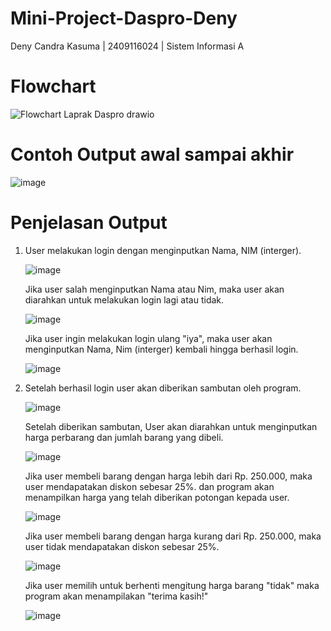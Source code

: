# Mini-Project-Daspro-Deny
Deny Candra Kasuma | 2409116024 | Sistem Informasi A

# Flowchart
![Flowchart Laprak Daspro drawio](https://github.com/user-attachments/assets/75221795-5fd2-453f-8bc4-7d192bf06334)
# Contoh Output awal sampai akhir
![image](https://github.com/user-attachments/assets/894702c7-b0c4-4cba-94df-f9919f2a8996)
# Penjelasan Output
1. User melakukan login dengan menginputkan Nama, NIM (interger).

   ![image](https://github.com/user-attachments/assets/a2733e61-a6e4-4a92-9365-741f25a34159)

   Jika user salah menginputkan Nama atau Nim, maka user akan diarahkan untuk melakukan login lagi atau tidak.

   ![image](https://github.com/user-attachments/assets/2eb33054-eb43-4c2a-bf78-f9c271e809c4)

   Jika user ingin melakukan login ulang "iya", maka user akan menginputkan Nama, Nim (interger) kembali hingga berhasil login.

   ![image](https://github.com/user-attachments/assets/132f0337-ce35-49a7-a788-f6230e4b3c86)

2. Setelah berhasil login user akan diberikan sambutan oleh program.

   ![image](https://github.com/user-attachments/assets/67326be5-cef7-4be1-a02e-8ee24538c99a)

   Setelah diberikan sambutan, User akan diarahkan untuk menginputkan harga perbarang dan jumlah barang yang dibeli.

   ![image](https://github.com/user-attachments/assets/6be327a7-ca14-43f5-a52f-ad2461c9883d)

   Jika user membeli barang dengan harga lebih dari Rp. 250.000, maka user mendapatakan diskon sebesar 25%.
   dan program akan menampilkan harga yang telah diberikan potongan kepada user.

   ![image](https://github.com/user-attachments/assets/8b4630c3-f1cc-4d3e-acc8-1869b1592ff7)

   Jika user membeli barang dengan harga kurang dari Rp. 250.000, maka user tidak mendapatakan diskon sebesar 25%.

   ![image](https://github.com/user-attachments/assets/c836f187-131c-4e27-bcdc-cd67898c3eeb)

   Jika user memilih untuk berhenti mengitung harga barang "tidak" maka program akan menampilakan "terima kasih!"

   ![image](https://github.com/user-attachments/assets/be1debaf-1853-4b72-976b-754f6da15836)

